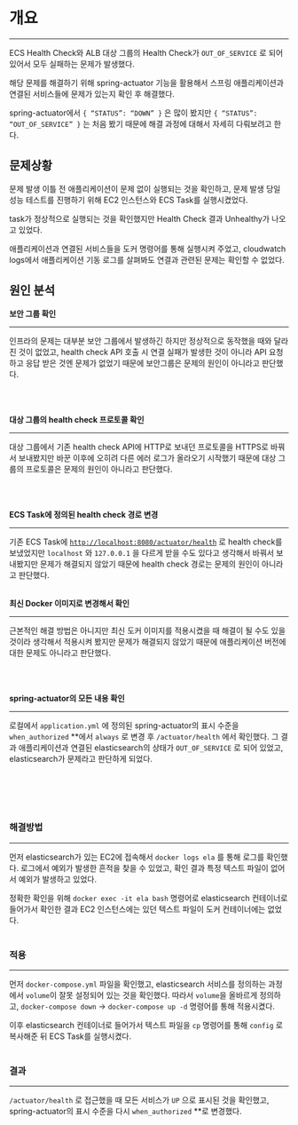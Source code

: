 
# 개요

---

ECS Health Check와 ALB 대상 그룹의 Health Check가 `OUT_OF_SERVICE` 로 되어 있어서 모두 실패하는 문제가 발생했다.  

해당 문제를 해결하기 위해 spring-actuator 기능을 활용해서 스프링 애플리케이션과 연결된 서비스들에 문제가 있는지 확인 후 해결했다.

spring-actuator에서 `{ “STATUS”: “DOWN” }` 은 많이 봤지만 `{ “STATUS”: “OUT_OF_SERVICE” }` 는 처음 봤기 때문에 해결 과정에 대해서 자세히 다뤄보려고 한다.

## 문제상황



문제 발생 이틀 전 애플리케이션이 문제 없이 실행되는 것을 확인하고, 문제 발생 당일 성능 테스트를 진행하기 위해 EC2 인스턴스와 ECS Task를 실행시켰었다. 

task가 정상적으로 실행되는 것을 확인했지만 Health Check 결과 Unhealthy가 나오고 있었다. 

애플리케이션과 연결된 서비스들을 도커 명령어를 통해 실행시켜 주었고, cloudwatch logs에서 애플리케이션 기동 로그를 살펴봐도 연결과 관련된 문제는 확인할 수 없었다.

## 원인 분석





**보안 그룹 확인**

---

인프라의 문제는 대부분 보안 그룹에서 발생하긴 하지만 정상적으로 동작했을 때와 달라진 것이 없었고, health check API 호출 시 연결 실패가 발생한 것이 아니라 API 요청하고 응답 받은 것엔 문제가 없었기 때문에 보안그룹은 문제의 원인이 아니라고 판단했다.



<br><br>

**대상 그룹의 health check 프로토콜 확인**

---

대상 그룹에서 기존 health check API에 HTTP로 보내던 프로토콜을 HTTPS로 바꿔서 보내봤지만 바꾼 이후에 오히려 다른 에러 로그가 올라오기 시작했기 때문에 대상 그룹의 프로토콜은 문제의 원인이 아니라고 판단했다.

<br><br>

**ECS Task에 정의된 health check 경로 변경**

---

기존 ECS Task에 [`http://localhost:8080/actuator/health`](http://localhost:8080/actuator/health) 로 health check를 보냈었지만 `localhost` 와 `127.0.0.1` 을 다르게 받을 수도 있다고 생각해서 바꿔서 보내봤지만 문제가 해결되지 않았기 때문에 health check 경로는 문제의 원인이 아니라고 판단했다.
<br><br>


**최신 Docker 이미지로 변경해서 확인**

---

근본적인 해결 방법은 아니지만 최신 도커 이미지를 적용시켰을 때 해결이 될 수도 있을 것이라 생각해서 적용시켜 봤지만 문제가 해결되지 않았기 때문에 애플리케이션 버전에 대한 문제도 아니라고 판단했다.

<br><br>

**spring-actuator의 모든 내용 확인**

---

로컬에서 `application.yml` 에 정의된 spring-actuator의 표시 수준을 
`when_authorized` **에서 `always` 로 변경 후 `/actuator/health` 에서 확인했다. 그 결과 애플리케이션과 연결된 elasticsearch의 상태가 `OUT_OF_SERVICE` 로 되어 있었고, elasticsearch가 문제라고 판단하게 되었다.

<br><br>

<br>

### 해결방법

---

먼저 elasticsearch가 있는 EC2에 접속해서 `docker logs ela` 를 통해 로그를 확인했다. 로그에서 예외가 발생한 흔적을 찾을 수 있었고, 확인 결과 특정 텍스트 파일이 없어서 예외가 발생하고 있었다. 

정확한 확인을 위해 `docker exec -it ela bash` 명령어로 elasticsearch 컨테이너로 들어가서 확인한 결과 EC2 인스턴스에는 있던 텍스트 파일이 도커 컨테이너에는 없었다.<br><br>

### 적용

---

먼저 `docker-compose.yml` 파일을 확인했고, elasticsearch 서비스를 정의하는 과정에서 `volume`이 잘못 설정되어 있는 것을 확인했다. 따라서 `volume`을 올바르게 정의하고, `docker-compose down` → `docker-compose up -d` 명령어를 통해 적용시켰다.

이후 elasticsearch 컨테이너로 들어가서 텍스트 파일을 `cp` 명령어를 통해 `config` 로 복사해준 뒤 ECS Task를 실행시켰다.<br><br>

### 결과

---

`/actuator/health` 로 접근했을 때 모든 서비스가 `UP` 으로 표시된 것을 확인했고, spring-actuator의 표시 수준을 다시 `when_authorized` **로 변경했다.
